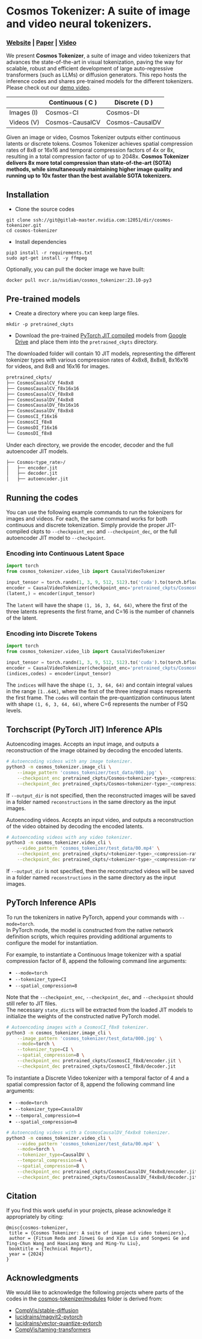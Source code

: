 <!-- # SPDX-FileCopyrightText: Copyright (c) 2024 NVIDIA CORPORATION & AFFILIATES. All rights reserved.
# SPDX-License-Identifier: Apache-2.0
#
# Licensed under the Apache License, Version 2.0 (the "License");
# you may not use this file except in compliance with the License.
# You may obtain a copy of the License at
#
# http://www.apache.org/licenses/LICENSE-2.0
#
# Unless required by applicable law or agreed to in writing, software
# distributed under the License is distributed on an "AS IS" BASIS,
# WITHOUT WARRANTIES OR CONDITIONS OF ANY KIND, either express or implied.
# See the License for the specific language governing permissions and
# limitations under the License. -->
# Cosmos Tokenizer: A suite of image and video neural tokenizers.
### [Website](https://gitlab-master.nvidia.com/dir/cosmos-tokenizer) | [Paper](https://drive.google.com/file/d/1AbtUlyjOSq-VBcozM749MPURL-n8hCVA/view?usp=drive_link) | [Video](https://drive.google.com/file/d/1l67Z4HggxvoZtqHgPZYIfUusA3DMYE3V/view?usp=drive_link) <br>

We present <b>Cosmos Tokenizer</b>, a suite of image and video tokenizers that advances the state-of-the-art in visual tokenization, paving the way for scalable, robust and efficient development of large auto-regressive transformers (such as LLMs) or diffusion generators. This repo hosts the inference codes and shares pre-trained models for the different tokenizers. Please check out our [demo video](https://drive.google.com/file/d/1l67Z4HggxvoZtqHgPZYIfUusA3DMYE3V/view?usp=drive_link).


|                   | Continuous ( C )    | Discrete ( D )      |
| ------------------|---------------------|---------------------|
| Images (I)        | Cosmos-CI            | Cosmos-DI            |
| Videos (V)        | Cosmos-CausalCV      | Cosmos-CausalDV      |



Given an image or video, Cosmos Tokenizer outputs either continuous latents or discrete tokens. Cosmos Tokenizer achieves spatial compression rates of 8x8 or 16x16 and temporal compression factors of 4x or 8x, resulting in a total compression factor of up to 2048x. <b> Cosmos Tokenizer delivers 8x more total compression than state-of-the-art (SOTA) methods, while simultaneously maintaining higher image quality and running up to 10x faster than the best available SOTA tokenizers.</b>

## Installation
- Clone the source codes
```
git clone ssh://git@gitlab-master.nvidia.com:12051/dir/cosmos-tokenizer.git
cd cosmos-tokenizer
```
- Install dependencies
```
pip3 install -r requirements.txt
sudo apt-get install -y ffmpeg
```

Optionally, you can pull the docker image we have built:
```
docker pull nvcr.io/nvidian/cosmos_tokenizer:23.10-py3
```

## Pre-trained models
*   Create a directory where you can keep large files.
```
mkdir -p pretrained_ckpts
```
*   Download the pre-trained [PyTorch JIT compiled](https://pytorch.org/docs/stable/jit.html) models from 
    [Google Drive](https://drive.google.com/drive/folders/1Wqj3joFyq8fDtHwLFI3J8qIG-hW7nk1O?usp=drive_link)
    and place them into the `pretrained_ckpts` directory.

The downloaded folder will contain 10 JIT models, representing the different tokenizer types with various compression rates of 4x8x8, 8x8x8, 8x16x16 for videos, and 8x8 and 16x16 for images.

```bash
pretrained_ckpts/
├── CosmosCausalCV_f4x8x8
├── CosmosCausalCV_f8x16x16
├── CosmosCausalCV_f8x8x8
├── CosmosCausalDV_f4x8x8
├── CosmosCausalDV_f8x16x16
├── CosmosCausalDV_f8x8x8
├── CosmosCI_f16x16
├── CosmosCI_f8x8
├── CosmosDI_f16x16
└── CosmosDI_f8x8
```
Under each directory, we provide the encoder, decoder and the full autoencoder JIT models.

```bash 
├── Cosmos<type_rate>/
│   ├── encoder.jit
│   ├── decoder.jit
│   ├── autoencoder.jit
```

## Running the codes
You can use the following example commands to run the tokenizers for images and videos. For each, the same command works for both continuous and discrete tokenization. Simply provide the proper JIT-compiled ckpts to `--checkpoint_enc` and `--checkpoint_dec`, or the full autoencoder JIT model to `--checkpoint`.

### Encoding into Continuous Latent Space

```python
import torch
from cosmos_tokenizer.video_lib import CausalVideoTokenizer

input_tensor = torch.randn(1, 3, 9, 512, 512).to('cuda').to(torch.bfloat16)
encoder = CausalVideoTokenizer(checkpoint_enc='pretrained_ckpts/CosmosCausalCV_f4x8x8/encoder.jit')
(latent,) = encoder(input_tensor)
```
The `latent` will have the shape `(1, 16, 3, 64, 64)`, where the first of the three latents represents the first frame, and C=16 is the number of channels of the latent.

### Encoding into Discrete Tokens
```python
import torch
from cosmos_tokenizer.video_lib import CausalVideoTokenizer

input_tensor = torch.randn(1, 3, 9, 512, 512).to('cuda').to(torch.bfloat16)
encoder = CausalVideoTokenizer(checkpoint_enc='pretrained_ckpts/CosmosCausalDV_f4x8x8/encoder.jit')
(indices,codes) = encoder(input_tensor)
```
The `indices` will have the shape `(1, 3, 64, 64)` and contain integral values in the range `[1..64K]`, where the first of the three integral maps represents the first frame. 
The `codes` will contain the pre-quantization continuous latent with shape `(1, 6, 3, 64, 64)`, where C=6 represents the number of FSQ levels.

## Torchscript (PyTorch JIT) Inference APIs
Autoencoding images. Accepts an input image, and outputs a reconstruction of the image obtained by decoding the encoded latents. 
```bash
# Autoencoding videos with any image tokenizer.
python3 -m cosmos_tokenizer.image_cli \
    --image_pattern 'cosmos_tokenizer/test_data/000.jpg' \
    --checkpoint_enc pretrained_ckpts/Cosmos<tokenizer-type>_<compression-rate>\encoder.jit \
    --checkpoint_dec pretrained_ckpts/Cosmos<tokenizer-type>_<compression-rate>\decoder.jit
```
If `--output_dir` is not specified, then the reconstructed images will be saved in a folder named `reconstructions` in the same directory as the input images.

Autoencoding videos. Accepts an input video, and outputs a reconstruction of the video obtained by decoding the encoded latents.
```bash
# Autoencoding videos with any video tokenizer.
python3 -m cosmos_tokenizer.video_cli \
    --video_pattern 'cosmos_tokenizer/test_data/00.mp4' \
    --checkpoint_enc pretrained_ckpts/<tokenizer-type>_<compression-rate>\encoder.jit \
    --checkpoint_dec pretrained_ckpts/<tokenizer-type>_<compression-rate>\decoder.jit
```
If `--output_dir` is not specified, then the reconstructed videos will be saved in a folder named `reconstructions` in the same directory as the input images.

## PyTorch Inference APIs

To run the tokenizers in native PyTorch, append your commands with `--mode=torch`.  <br />
In PyTorch mode, the model is constructed from the native network definition scripts, which requires providing additional arguments to configure the model for instantiation. 

For example, to instantiate a Continuous Image tokenizer with a spatial compression factor of 8, append the following command line arguments:

- `--mode=torch`
- `--tokenizer_type=CI`
- `--spatial_compression=8`

Note that the `--checkpoint_enc`, `--checkpoint_dec`, and `--checkpoint` should still refer to JIT files. <br />
The necessary `state_dict`s will be extracted from the loaded JIT models to initialize the weights of the constructed native PyTorch model.

```bash
# Autoencoding images with a CosmosCI_f8x8 tokenizer.
python3 -m cosmos_tokenizer.image_cli \
    --image_pattern 'cosmos_tokenizer/test_data/000.jpg' \
    --mode=torch \
    --tokenizer_type=CI \
    --spatial_compression=8 \
    --checkpoint_enc pretrained_ckpts/CosmosCI_f8x8/encoder.jit \
    --checkpoint_dec pretrained_ckpts/CosmosCI_f8x8/decoder.jit
```

To instantiate a Discrete Video tokenizer with a temporal factor of 4 and a spatial compression factor of 8, append the following command line arguments:

- `--mode=torch`
- `--tokenizer_type=CausalDV`
- `--temporal_compression=4`
- `--spatial_compression=8`

```bash
# Autoencoding videos with a CosmosCausalDV_f4x8x8 tokenizer.
python3 -m cosmos_tokenizer.video_cli \
    --video_pattern 'cosmos_tokenizer/test_data/00.mp4' \
    --mode=torch \
    --tokenizer_type=CausalDV \
    --temporal_compression=4 \
    --spatial_compression=8 \
    --checkpoint_enc pretrained_ckpts/CosmosCausalDV_f4x8x8/encoder.jit \
    --checkpoint_dec pretrained_ckpts/CosmosCausalDV_f4x8x8/decoder.jit
```

## Citation

If you find this work useful in your projects, please acknowledge it
appropriately by citing:

```
@misc{cosmos-tokenizer,
 title = {Cosmos Tokenizer: A suite of image and video tokenizers},
 author = {Fitsum Reda and Jinwei Gu and Xian Liu and Songwei Ge and Ting-Chun Wang and Haoxiang Wang and Ming-Yu Liu},
 booktitle = {Technical Report},
 year = {2024}
}
```

## Acknowledgments
We would like to acknowledge the following projects where parts of the codes in the [cosmos-tokenizer/modules](cosmos_tokenizer/modules) folder is derived from:
- [CompVis/stable-diffusion](https://github.com/CompVis/stable-diffusion)
- [lucidrains/magvit2-pytorch](https://github.com/lucidrains/magvit2-pytorch)
- [lucidrains/vector-quantize-pytorch](https://github.com/lucidrains/vector-quantize-pytorch)
- [CompVis/taming-transformers](https://github.com/CompVis/taming-transformers)
